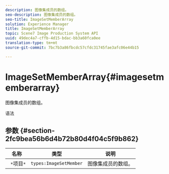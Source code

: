 ```yaml
---
description: 图像集成员的数组。
seo-description: 图像集成员的数组。
seo-title: ImageSetMemberArray
solution: Experience Manager
title: ImageSetMemberArray
topic: Scene7 Image Production System API
uuid: 49dec4a7-cffb-4d15-bdac-bb3a60fca0ee
translation-type: tm+mt
source-git-commit: 7bc7b3a86fbcdc57cfdc31745fae3afc06e44b15

---
```



# ImageSetMemberArray{#imagesetmemberarray}

图像集成员的数组。

语法

## 参数 {#section-2fc9bea56b6d4b72b80d4f04c5f9b862}

| 名称 | 类型 | 说明 |
|---|---|---|
| ` *`项目`*` | `types:ImageSetMember` | 图像集成员的数组。 |

